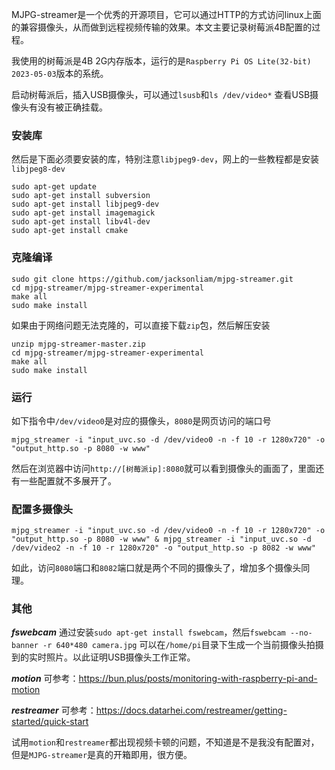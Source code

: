 MJPG-streamer是一个优秀的开源项目，它可以通过HTTP的方式访问linux上面的兼容摄像头，从而做到远程视频传输的效果。本文主要记录树莓派4B配置的过程。

我使用的树莓派是4B 2G内存版本，运行的是`Raspberry Pi OS Lite(32-bit) 2023-05-03`版本的系统。

启动树莓派后，插入USB摄像头，可以通过`lsusb`和`ls /dev/video*` 查看USB摄像头有没有被正确挂载。

### 安装库
然后是下面必须要安装的库，特别注意`libjpeg9-dev`，网上的一些教程都是安装`libjpeg8-dev`

```
sudo apt-get update
sudo apt-get install subversion
sudo apt-get install libjpeg9-dev
sudo apt-get install imagemagick
sudo apt-get install libv4l-dev
sudo apt-get install cmake
```

### 克隆编译

```
sudo git clone https://github.com/jacksonliam/mjpg-streamer.git
cd mjpg-streamer/mjpg-streamer-experimental
make all
sudo make install
```
如果由于网络问题无法克隆的，可以直接下载`zip`包，然后解压安装
```
unzip mjpg-streamer-master.zip
cd mjpg-streamer/mjpg-streamer-experimental
make all
sudo make install
```

### 运行

如下指令中`/dev/video0`是对应的摄像头，`8080`是网页访问的端口号
```
mjpg_streamer -i "input_uvc.so -d /dev/video0 -n -f 10 -r 1280x720" -o "output_http.so -p 8080 -w www"
```
然后在浏览器中访问`http://[树莓派ip]:8080`就可以看到摄像头的画面了，里面还有一些配置就不多展开了。

### 配置多摄像头
```
mjpg_streamer -i "input_uvc.so -d /dev/video0 -n -f 10 -r 1280x720" -o "output_http.so -p 8080 -w www" & mjpg_streamer -i "input_uvc.so -d /dev/video2 -n -f 10 -r 1280x720" -o "output_http.so -p 8082 -w www"
```
如此，访问`8080`端口和`8082`端口就是两个不同的摄像头了，增加多个摄像头同理。

### 其他

***fswebcam***
通过安装`sudo apt-get install fswebcam`，然后`fswebcam --no-banner -r 640*480 camera.jpg` 可以在`/home/pi`目录下生成一个当前摄像头拍摄到的实时照片。以此证明USB摄像头工作正常。

***motion***
可参考：https://bun.plus/posts/monitoring-with-raspberry-pi-and-motion

***restreamer***
可参考：https://docs.datarhei.com/restreamer/getting-started/quick-start

试用`motion`和`restreamer`都出现视频卡顿的问题，不知道是不是我没有配置对，但是`MJPG-streamer`是真的开箱即用，很方便。

<!-- ##{"script":"<script src='https://meekdai.com/GmeekTOC.js'></script>"}## -->